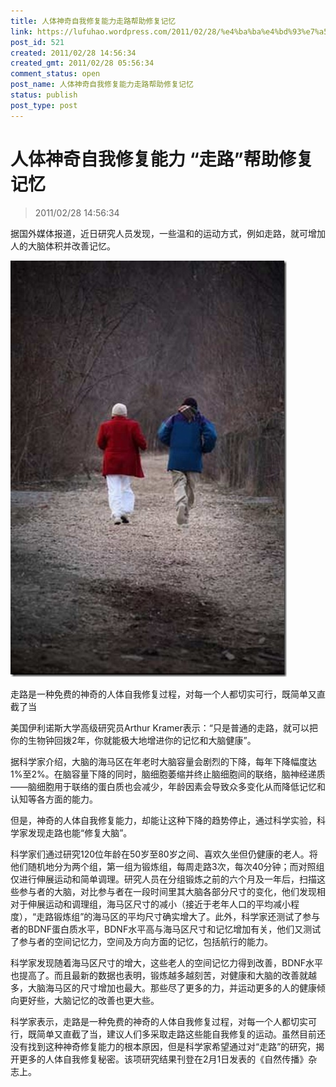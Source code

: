 ```yaml
---
title: 人体神奇自我修复能力走路帮助修复记忆
link: https://lufuhao.wordpress.com/2011/02/28/%e4%ba%ba%e4%bd%93%e7%a5%9e%e5%a5%87%e8%87%aa%e6%88%91%e4%bf%ae%e5%a4%8d%e8%83%bd%e5%8a%9b-%e8%b5%b0%e8%b7%af%e5%b8%ae%e5%8a%a9%e4%bf%ae%e5%a4%8d%e8%ae%b0%e5%bf%86/
post_id: 521
created: 2011/02/28 14:56:34
created_gmt: 2011/02/28 05:56:34
comment_status: open
post_name: 人体神奇自我修复能力走路帮助修复记忆
status: publish
post_type: post
---
```


# 人体神奇自我修复能力 “走路”帮助修复记忆

> 2011/02/28 14:56:34

 

据国外媒体报道，近日研究人员发现，一些温和的运动方式，例如走路，就可增加人的大脑体积并改善记忆。

![20110228-145634-0001](/assets/images/20110228-145634-0001.jpg)

走路是一种免费的神奇的人体自我修复过程，对每一个人都切实可行，既简单又直截了当

美国伊利诺斯大学高级研究员Arthur Kramer表示：“只是普通的走路，就可以把你的生物钟回拨2年，你就能极大地增进你的记忆和大脑健康”。

据科学家介绍，大脑的海马区在年老时大脑容量会剧烈的下降，每年下降幅度达1%至2%。在脑容量下降的同时，脑细胞萎缩并终止脑细胞间的联络，脑神经递质——脑细胞用于联络的蛋白质也会减少，年龄因素会导致众多变化从而降低记忆和认知等各方面的能力。

但是，神奇的人体自我修复能力，却能让这种下降的趋势停止，通过科学实验，科学家发现走路也能“修复大脑”。

科学家们通过研究120位年龄在50岁至80岁之间、喜欢久坐但仍健康的老人。将他们随机地分为两个组，第一组为锻炼组，每周走路3次，每次40分钟；而对照组仅进行伸展运动和简单调理。研究人员在分组锻炼之前的六个月及一年后，扫描这些参与者的大脑，对比参与者在一段时间里其大脑各部分尺寸的变化，他们发现相对于伸展运动和调理组，海马区尺寸的减小（接近于老年人口的平均减小程度），“走路锻炼组”的海马区的平均尺寸确实增大了。此外，科学家还测试了参与者的BDNF蛋白质水平，BDNF水平高与海马区尺寸和记忆增加有关，他们又测试了参与者的空间记忆力，空间及方向方面的记忆，包括航行的能力。

科学家发现随着海马区尺寸的增大，这些老人的空间记忆力得到改善，BDNF水平也提高了。而且最新的数据也表明，锻炼越多越刻苦，对健康和大脑的改善就越多，大脑海马区的尺寸增加也最大。那些尽了更多的力，并运动更多的人的健康倾向更好些，大脑记忆的改善也更大些。

科学家表示，走路是一种免费的神奇的人体自我修复过程，对每一个人都切实可行，既简单又直截了当，建议人们多采取走路这些能自我修复的运动。虽然目前还没有找到这种神奇修复能力的根本原因，但是科学家希望通过对“走路”的研究，揭开更多的人体自我修复秘密。该项研究结果刊登在2月1日发表的《自然传播》杂志上。
